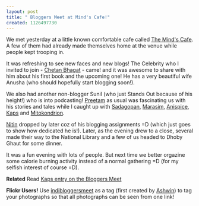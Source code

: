 ```yaml
--- 
layout: post
title: " Bloggers Meet at Mind's Cafe!"
created: 1126497730
---
```

We met yesterday at a little known comfortable cafe called <a href="http://www.themindcafe.com.sg/">The Mind's Cafe</a>. A few of them had already made themselves home at the venue while people kept trooping in. 

It was refreshing to see new faces and new blogs! The Celebrity who I invited to join - <a href="http://fpstwins.rediffblogs.com">Chetan Bhagat</a> - came! and it was awesome to share with him about his first book and the upcoming one! He has a very beautiful wife Anusha (who should hopefully start blogging soon!). 

We also had another non-blogger Sunil (who just Stands Out because of his height!) who is into podcasting! <a href="http://preetamrai.com">Preetam</a> as usual was fascinating us with his stories and tales while I caught up with <a href="http://Sadagopan.net">Sadagopan</a>, <a href="http://krossed.blogspot.com">Marasim</a>, <a href="http://queenofspices.blogspot.com">Anispice</a>, <a href="http://sambharmafia.blogspot.com">Kaps</a> and <a href="http://Mitokondrion.blogspot.com">Mitokondrion</a>. 

<a href="http://opinion.paifamily.com">Nitin</a> dropped by later coz of his blogging assignments =D (which just goes to show how dedicated he is!). Later, as the evening drew to a close, several made their way to the National Library and a few of us headed to Dhoby Ghaut for some dinner.

It was a fun evening with lots of people. But next time we better orgazine some calorie burning activity instead of a normal gathering =D (for my selfish interest of course =D).

<strong>Related</strong> Read <a href="http://sambharmafia.blogspot.com/2005/09/bloggers-day-out.html">Kaps entry on the Bloggers Meet</a>

<strong>Flickr Users!</strong> Use <a href="http://flickr.com/photos/tags/indibloggersmeet/">indibloggersmeet</a> as a tag (first created by <a href="http://Ashwink.net/blog/">Ashwin</a>) to tag your photographs so that all photographs can be seen from one link! 
